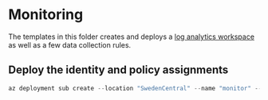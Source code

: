# Monitoring

The templates in this folder creates and deploys a [log analytics workspace](https://learn.microsoft.com/en-us/azure/azure-monitor/logs/log-analytics-workspace-overview) as well as a few data collection rules.

## Deploy the identity and policy assignments

```powershell
az deployment sub create --location "SwedenCentral" --name "monitor" --template-file main.bicep --parameters @main.parameters.json
```
